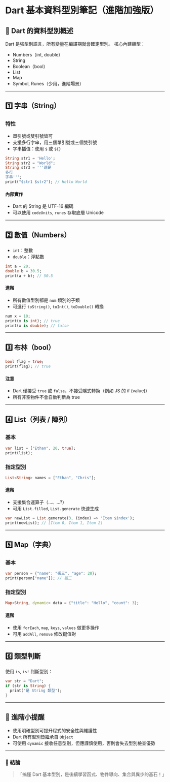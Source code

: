 
# Dart 基本資料型別筆記（進階加強版）

## 🌟 Dart 的資料型別概述

Dart 是強型別語言，所有變量在編譯期就會確定型別。
核心內建類型：

- Numbers（int, double）
- String
- Boolean（bool）
- List
- Map
- Symbol, Runes（少用，進階場景）

---

## 1️⃣ 字串（String）

### 特性

- 單引號或雙引號皆可
- 支援多行字串，用三個單引號或三個雙引號
- 字串插值：使用 `$` 或 `${}`

```dart
String str1 = 'Hello';
String str2 = "World";
String str3 = '''這是
多行
字串''';
print("$str1 $str2"); // Hello World
```

#### 內部實作

- Dart 的 String 是 UTF-16 編碼
- 可以使用 `codeUnits`, `runes` 存取底層 Unicode

---

## 2️⃣ 數值（Numbers）

- `int`：整數
- `double`：浮點數

```dart
int a = 20;
double b = 30.5;
print(a + b); // 50.5
```

#### 進階

- 所有數值型別都是 `num` 類別的子類
- 可進行 `toString()`, `toInt()`, `toDouble()` 轉換

```dart
num x = 10;
print(x is int); // true
print(x is double); // false
```

---

## 3️⃣ 布林（bool）

```dart
bool flag = true;
print(flag); // true
```

#### 注意

- Dart 僅接受 `true` 或 `false`，不接受隱式轉換（例如 JS 的 if (value)）
- 所有非空物件不會自動判斷為 true

---

## 4️⃣ List（列表 / 陣列）

### 基本

```dart
var list = ["Ethan", 20, true];
print(list);
```

### 指定型別

```dart
List<String> names = ["Ethan", "Chris"];
```

#### 進階

- 支援集合運算子（...、...?）
- 可用 `List.filled`, `List.generate` 快速生成

```dart
var newList = List.generate(3, (index) => 'Item $index');
print(newList); // [Item 0, Item 1, Item 2]
```

---

## 5️⃣ Map（字典）

### 基本

```dart
var person = {"name": "張三", "age": 20};
print(person["name"]); // 張三
```

### 指定型別

```dart
Map<String, dynamic> data = {"title": "Hello", "count": 3};
```

#### 進階

- 使用 `forEach`, `map`, `keys`, `values` 做更多操作
- 可用 `addAll`, `remove` 修改鍵值對

---

## 6️⃣ 類型判斷

使用 `is`, `is!` 判斷型別：

```dart
var str = "Dart";
if (str is String) {
  print("是 String 類型");
}
```

---

## 🧠 進階小提醒

- 使用明確型別可提升程式的安全性與維護性
- Dart 所有型別皆繼承自 `Object`
- 可使用 `dynamic` 接收任意型別，但應謹慎使用，否則會失去型別檢查優勢

---

### 💬 結論

> 「搞懂 Dart 基本型別，是後續學習函式、物件導向、集合與異步的基石！」

